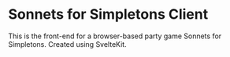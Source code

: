 # Sonnets for Simpletons Client

This is the front-end for a browser-based party game Sonnets for Simpletons. Created using SvelteKit.
